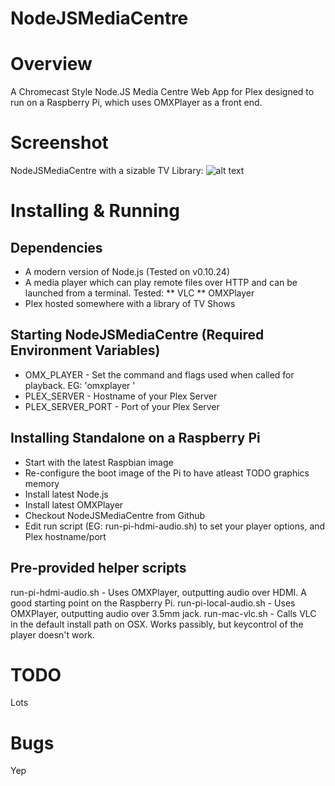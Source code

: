 # NodeJSMediaCentre

# Overview

A Chromecast Style Node.JS Media Centre Web App for Plex designed to run on a Raspberry Pi, which uses OMXPlayer as a front end.

# Screenshot

NodeJSMediaCentre with a sizable TV Library:
![alt text](http://philcluff.co.uk/drop/nodejs.png "NodeJSMediaCentre with a sizable TV Library")

# Installing & Running

## Dependencies

* A modern version of Node.js (Tested on v0.10.24)
* A media player which can play remote files over HTTP and can be launched from a terminal. Tested:
** VLC
** OMXPlayer
* Plex hosted somewhere with a library of TV Shows

## Starting NodeJSMediaCentre (Required Environment Variables)
* OMX_PLAYER - Set the command and flags used when called for playback. EG: 'omxplayer '
* PLEX_SERVER - Hostname of your Plex Server
* PLEX_SERVER_PORT - Port of your Plex Server

## Installing Standalone on a Raspberry Pi

* Start with the latest Raspbian image
* Re-configure the boot image of the Pi to have atleast TODO graphics memory
* Install latest Node.js
* Install latest OMXPlayer
* Checkout NodeJSMediaCentre from Github
* Edit run script (EG: run-pi-hdmi-audio.sh) to set your player options, and Plex hostname/port

## Pre-provided helper scripts

run-pi-hdmi-audio.sh - Uses OMXPlayer, outputting audio over HDMI. A good starting point on the Raspberry Pi.
run-pi-local-audio.sh - Uses OMXPlayer, outputting audio over 3.5mm jack.
run-mac-vlc.sh - Calls VLC in the default install path on OSX. Works passibly, but keycontrol of the player doesn't work.

# TODO

Lots

# Bugs

Yep
